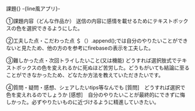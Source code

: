 課題{} -{line風アプリ}-

①課題内容（どんな作品か）
送信の内容に感情を載せるためにテキストボックスの色を選択できるようにした。

②工夫した点・こだわった点
＄（）.append();では自分のやりたいことができないと見たため、他の方のを参考にfirebaseの表示を工夫した。

③難しかった点・次回トライしたいこと(又は機能)
どうすれば選択肢式でテキストボックスの色を変えれるかに死ぬほど苦労した。どうもがいても結論に至ることができなかったため、どなたか方法を教えていただきたいです。

④質問・疑問・感想、シェアしたいtips等なんでも
[質問]　どうすれば選択で色を変えれるのでしょうか
[感想]　自分のやりたいことが最終的にできずに悔しかった。必ずやりたいものに近づけるように精進していきたい。
